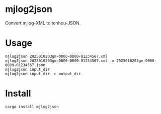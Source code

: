# mjlog2json

Convert mjlog-XML to tenhou-JSON.

# Usage

```
mjlog2json 2025010203gm-0000-0000-01234567.xml
mjlog2json 2025010203gm-0000-0000-01234567.xml -o 2025010203gm-0000-0000-01234567.json
mjlog2json input_dir
mjlog2json input_dir -o output_dir
```

# Install

```
cargo install mjlog2json
```
